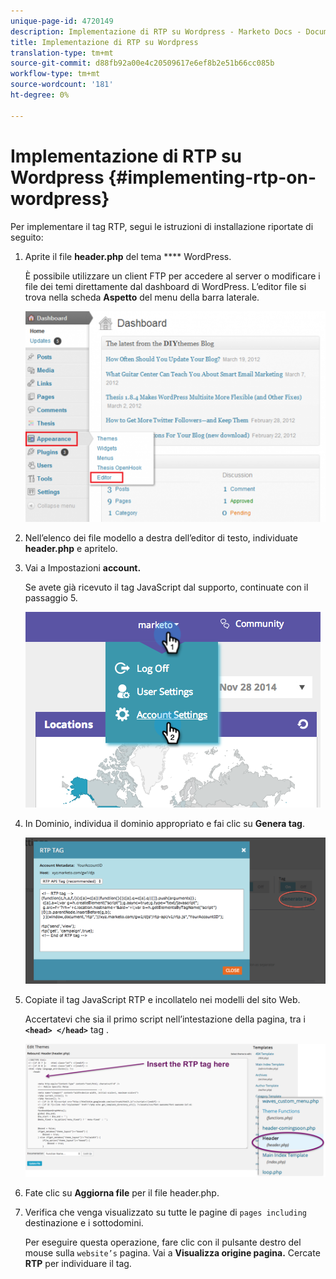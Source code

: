 ```yaml
---
unique-page-id: 4720149
description: Implementazione di RTP su Wordpress - Marketo Docs - Documentazione prodotto
title: Implementazione di RTP su Wordpress
translation-type: tm+mt
source-git-commit: d88fb92a00e4c20509617e6ef8b2e51b66cc085b
workflow-type: tm+mt
source-wordcount: '181'
ht-degree: 0%

---
```



# Implementazione di RTP su Wordpress {#implementing-rtp-on-wordpress}

Per implementare il tag RTP, segui le istruzioni di installazione riportate di seguito:

1. Aprite il file **header.php** del tema **** WordPress.

   È possibile utilizzare un client FTP per accedere al server o modificare i file dei temi direttamente dal dashboard di WordPress. L’editor file si trova nella scheda **Aspetto** del menu della barra laterale.

   ![](assets/image2014-11-30-15-3a35-3a30.png)

1. Nell’elenco dei file modello a destra dell’editor di testo, individuate **header.php** e apritelo.
1. Vai a Impostazioni **account.**

   Se avete già ricevuto il tag JavaScript dal supporto, continuate con il passaggio 5.

   ![](assets/image2014-11-30-15-3a19-3a21-1.png)

1. In Dominio, individua il dominio appropriato e fai clic su **Genera tag**.

   ![](assets/image2014-11-30-15-3a20-3a17-1.png)

1. Copiate il tag JavaScript RTP e incollatelo nei modelli del sito Web.

   Accertatevi che sia il primo script nell’intestazione della pagina, tra i **`<head> </head>`** tag .

   ![](assets/image2014-11-30-15-3a36-3a31.png)

1. Fate clic su **Aggiorna file** per il file header.php.
1. Verifica che venga visualizzato su tutte le pagine di `pages including` destinazione e i sottodomini.

   Per eseguire questa operazione, fare clic con il pulsante destro del mouse sulla `website’s` pagina. Vai a **Visualizza origine pagina.** Cercate **RTP** per individuare il tag.
